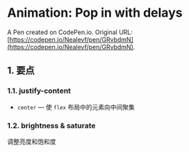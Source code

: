 # Animation: Pop in with delays

A Pen created on CodePen.io. Original URL: [https://codepen.io/Nealevf/pen/GRvbdmN](https://codepen.io/Nealevf/pen/GRvbdmN).

## 1. 要点

### 1.1. justify-content

- `center` — 使 `flex` 布局中的元素向中间聚集

### 1.2. brightness & saturate

调整亮度和饱和度
